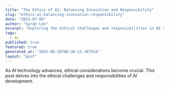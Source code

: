 ```yaml
---
title: "The Ethics of AI: Balancing Innovation and Responsibility"
slug: "ethics-ai-balancing-innovation-responsibility"
date: "2025-07-04"
author: "Sarah Lee"
excerpt: "Exploring the ethical challenges and responsibilities in AI development."
tags:
  - ai
published: true
featured: true
generated_at: "2025-08-20T06:36:13.387554"
layout: "post"
---
```


As AI technology advances, ethical considerations become crucial. This post delves into the ethical challenges and responsibilities of AI development.